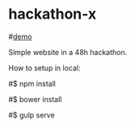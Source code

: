 # hackathon-x

#[demo](http://wesharehoodies.github.io/hackathon-x)

Simple website in a 48h hackathon.

How to setup in local:

#$ npm install

#$ bower install

#$ gulp serve
